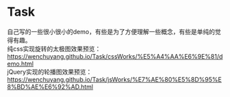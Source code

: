 # Task
自己写的一些很小很小的demo，有些是为了方便理解一些概念，有些是单纯的觉得有趣。<br>
纯css实现旋转的太极图效果预览：https://wenchuyang.github.io/Task/cssWorks/%E5%A4%AA%E6%9E%81/demo.html  <br>
jQuery实现的轮播图效果预览：https://wenchuyang.github.io/Task/jsWorks/%E7%AE%80%E5%8D%95%E8%BD%AE%E6%92%AD.html
